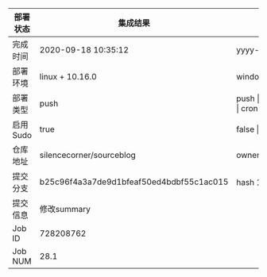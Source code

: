 部署状态 | 集成结果 | 参考值
---|---|---
完成时间 | 2020-09-18 10:35:12 | yyyy-mm-dd hh:mm:ss
部署环境 | linux + 10.16.0 | window \| linux + stable
部署类型 | push | push \| pull_request \| api \| cron
启用Sudo | true | false \| true
仓库地址 | silencecorner/sourceblog | owner_name/repo_name
提交分支 | b25c96f4a3a7de9d1bfeaf50ed4bdbf55c1ac015 | hash 16位
提交信息 | 修改summary |
Job ID   | 728208762 |
Job NUM  | 28.1 |

